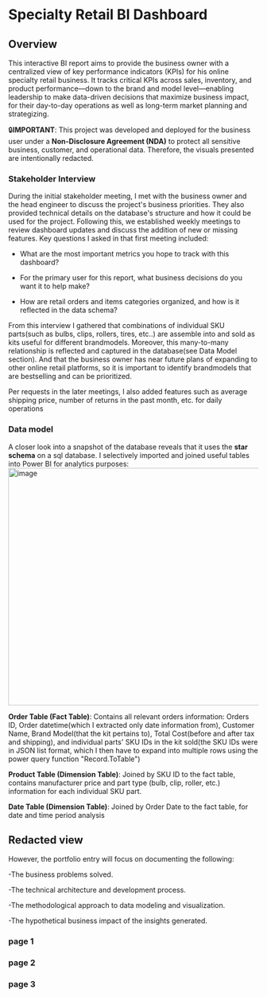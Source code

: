 # Specialty Retail BI Dashboard
## Overview
This interactive BI report aims to provide the business owner with a centralized view of key performance indicators (KPIs) for his online specialty retail business. It tracks critical KPIs across sales, inventory, and product performance—down to the brand and model level—enabling leadership to make data-driven decisions that maximize business impact, for their day-to-day operations as well as long-term market planning and strategizing.

🔒**IMPORTANT**: This project was developed and deployed for the business user under a **Non-Disclosure Agreement (NDA)** to protect all sensitive business, customer, and operational data. Therefore, the visuals presented are intentionally redacted. 

### Stakeholder Interview
During the initial stakeholder meeting, I met with the business owner and the head engineer to discuss the project's business priorities. They also provided technical details on the database's structure and how it could be used for the project. Following this, we established weekly meetings to review dashboard updates and discuss the addition of new or missing features.
Key questions I asked in that first meeting included:

- What are the most important metrics you hope to track with this dashboard?

- For the primary user for this report, what business decisions do you want it to help make?

- How are retail orders and items categories organized, and how is it reflected in the data schema?

From this interview I gathered that combinations of individual SKU parts(such as bulbs, clips, rollers, tires, etc..) are assemble into and sold as kits useful for different brandmodels. Moreover, this many-to-many relationship is reflected and captured in the database(see Data Model section). And that the business owner has near future plans of expanding to other online retail platforms, so it is important to identify brandmodels that are bestselling and can be prioritized. 

Per requests in the later meetings, I also added features such as average shipping price, number of returns in the past month, etc. for daily operations

### Data model 
A closer look into a snapshot of the database reveals that it uses the **star schema** on a sql database. I selectively imported and joined useful tables into Power BI for analytics purposes:
<img width="760" height="477" alt="image" src="https://github.com/user-attachments/assets/09fa5aee-086d-4143-914c-08316482c33d" />

**Order Table (Fact Table)**: Contains all relevant orders information: Orders ID, Order datetime(which I extracted only date information from), Customer Name, Brand Model(that the kit pertains to), Total Cost(before and after tax and shipping), and individual parts' SKU IDs in the kit sold(the SKU IDs were in JSON list format, which I then have to expand into multiple rows using the power query function "Record.ToTable")

**Product Table (Dimension Table)**: Joined by SKU ID to the fact table, contains manufacturer price and part type (bulb, clip, roller, etc.) information for each individual SKU part. 

**Date Table (Dimension Table)**: Joined by Order Date to the fact table, for date and time period analysis

## Redacted view
However, the portfolio entry will focus on documenting the following:

-The business problems solved.

-The technical architecture and development process.

-The methodological approach to data modeling and visualization.

-The hypothetical business impact of the insights generated.

### page 1
### page 2
### page 3
